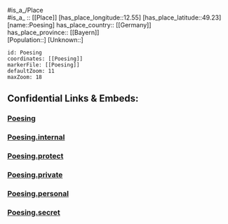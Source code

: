 ﻿---
location: [49.23,12.55] 
mapzoom: [7,12] 
mapmarker: city 
type: City
tags:
- geo/City


SpocWebEntityId: 33571
isDeleted: false
confidential: public

---
#is_a_/Place  
#is_a_ :: [[Place]] 
[has_place_longitude::12.55] 
[has_place_latitude::49.23] 
[name::Poesing] 
has_place_country:: [[Germany]]  
has_place_province:: [[Bayern]]  
[Population::] 
[Unknown::] 


```leaflet
id: Poesing
coordinates: [[Poesing]] 
markerFile: [[Poesing]] 
defaultZoom: 11 
maxZoom: 18
```


## Confidential Links & Embeds: 

### [Poesing](/_public/Earth/Continent/Europe/Europe~Central/Germany/Germany~West/Bayern/counties~Bayern/Cham/cities~Cham/Stamsried/City/Poesing.md) 

### [Poesing.internal](/_internal/Earth/Continent/Europe/Europe~Central/Germany/Germany~West/Bayern/counties~Bayern/Cham/cities~Cham/Stamsried/City/Poesing.internal.md) 

### [Poesing.protect](/_protect/Earth/Continent/Europe/Europe~Central/Germany/Germany~West/Bayern/counties~Bayern/Cham/cities~Cham/Stamsried/City/Poesing.protect.md) 

### [Poesing.private](/_private/Earth/Continent/Europe/Europe~Central/Germany/Germany~West/Bayern/counties~Bayern/Cham/cities~Cham/Stamsried/City/Poesing.private.md) 

### [Poesing.personal](/_personal/Earth/Continent/Europe/Europe~Central/Germany/Germany~West/Bayern/counties~Bayern/Cham/cities~Cham/Stamsried/City/Poesing.personal.md) 

### [Poesing.secret](/_secret/Earth/Continent/Europe/Europe~Central/Germany/Germany~West/Bayern/counties~Bayern/Cham/cities~Cham/Stamsried/City/Poesing.secret.md) 
